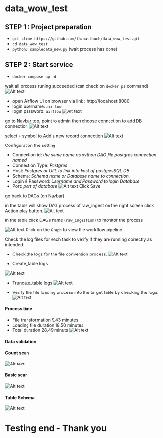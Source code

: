 # data_wow_test

## STEP 1 : Project preparation
- `git clone https://github.com/thanatthuch/data_wow_test.git`
- `cd data_wow_test`
- `python3 sampledata_new.py`  (wait process has done)


## STEP 2 : Start service

- `docker-compose up -d`

wait all process runing succeeded (can check on `docker ps` command)
![Alt text](./images/imagess.png)

- open Airflow Ui on browser via link : http://localhost:8080
- login username: `airflow`
- login password: `airflow`
![Alt text](image123.png)

go to Navbar top, point to admin then choose connection to add DB connection
![Alt text](./images/image-1.png)

select `+` symbol to Add a new record connection
![Alt text](./images/image-2.png)

Configuration the setting
- Connection id: *the same name as python DAG file postgres connection named.*
- Connection Type: *Postgres*
- Host: *Postgres or URL to link into host of postgresSQL DB*
- Schema: *Schema name or Database name to connection.*
- Login & Password: *Username and Password to login Database*
- Port: *port of database*
![Alt text](./images/image-3.png)
Click Save

go back to DAGs (on Navbar)

in the table will show DAG process of raw_ingest on the right screen click Action play button.
![Alt text](./images/image-4.png)


in the table click DAGs name (`raw_ingestion`) to monitor the process


![Alt text](./images/image-8.png)
Click on the `Graph` to view the workflow pipeline.

Check the log files for each task to verify if they are running correctly as intended.

* Check the logs for the file conversion process.
![Alt text](./images/image-9.png)

* Create_table logs

![Alt text](./images/image-6.png)


* Truncate_table logs
![Alt text](./images/image-7.png)

* Verify the file loading process into the target table by checking the logs.
![Alt text](./images/image-10.png)



####  Process time
 - File transformation 9.43 minutes
 - Loading file duration 18.50 minutes
 - Total duration 28.49 minuts
![Alt text](./images/image-11.png)

#### Data validation
#### Count scan

![Alt text](./images/image55.png)


#### Basic scan
![Alt text](./images/image-22.png)

#### Table Schema
![Alt text](./images/image.png)


# Testing end - Thank you
